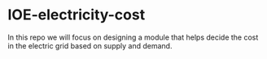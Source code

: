 # IOE-electricity-cost
In this repo we will focus on designing a module that helps decide the cost in the electric grid based on supply and demand. 
